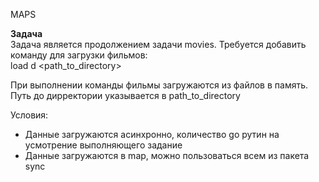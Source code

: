 MAPS

**Задача**  
Задача является продолжением задачи movies.
Требуется добавить команду для загрузки фильмов:  
load d <path_to_directory>

При выполнении команды фильмы загружаются из файлов в память.
Путь до дирректории указывается в path_to_directory

Условия:
* Данные загружаются асинхронно, количество go рутин на усмотрение выполняющего задание
* Данные загружаются в map, можно пользоваться всем из пакета sync
